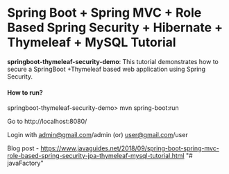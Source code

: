 # Spring Boot + Spring MVC + Role Based Spring Security + Hibernate + Thymeleaf + MySQL Tutorial


**springboot-thymeleaf-security-demo**: This tutorial demonstrates how to secure a SpringBoot +Thymeleaf based web application using Spring Security.

#### How to run?

springboot-thymeleaf-security-demo> mvn spring-boot:run

Go to http://localhost:8080/

Login with admin@gmail.com/admin (or) user@gmail.com/user


Blog post - https://www.javaguides.net/2018/09/spring-boot-spring-mvc-role-based-spring-security-jpa-thymeleaf-mysql-tutorial.html
"# javaFactory" 
